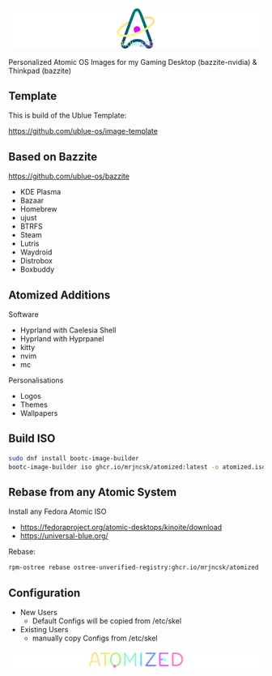 ![Logo](Logo.png)

Personalized Atomic OS Images for my Gaming Desktop (bazzite-nvidia) & Thinkpad (bazzite)

## Template

This is build of the Ublue Template:

https://github.com/ublue-os/image-template

## Based on Bazzite

https://github.com/ublue-os/bazzite

- KDE Plasma
- Bazaar
- Homebrew
- ujust
- BTRFS
- Steam
- Lutris
- Waydroid
- Distrobox
- Boxbuddy

## Atomized Additions

Software

- Hyprland with Caelesia Shell
- Hyprland with Hyprpanel
- kitty
- nvim
- mc

Personalisations

- Logos
- Themes
- Wallpapers

## Build ISO

```bash
sudo dnf install bootc-image-builder
bootc-image-builder iso ghcr.io/mrjncsk/atomized:latest -o atomized.iso
```

## Rebase from any Atomic System

Install any Fedora Atomic ISO

- https://fedoraproject.org/atomic-desktops/kinoite/download
- https://universal-blue.org/

Rebase:

```bash
rpm-ostree rebase ostree-unverified-registry:ghcr.io/mrjncsk/atomized
```

## Configuration

- New Users
  - Default Configs will be copied from /etc/skel
- Existing Users
  - manually copy Configs from /etc/skel

![Title](Title.png)
